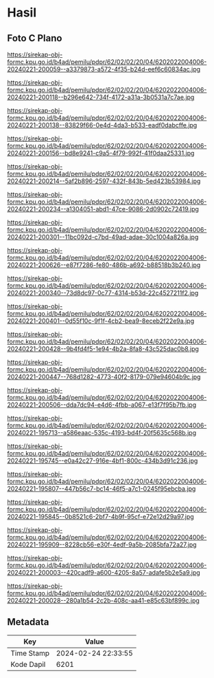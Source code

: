 # Hasil

## Foto C Plano

https://sirekap-obj-formc.kpu.go.id/b4ad/pemilu/pdpr/62/02/02/20/04/6202022004006-20240221-200059--a3379873-a572-4f35-b24d-eef6c60834ac.jpg

https://sirekap-obj-formc.kpu.go.id/b4ad/pemilu/pdpr/62/02/02/20/04/6202022004006-20240221-200118--b296e642-734f-4172-a31a-3b0531a7c7ae.jpg

https://sirekap-obj-formc.kpu.go.id/b4ad/pemilu/pdpr/62/02/02/20/04/6202022004006-20240221-200138--83829f66-0e4d-4da3-b533-eadf0dabcffe.jpg

https://sirekap-obj-formc.kpu.go.id/b4ad/pemilu/pdpr/62/02/02/20/04/6202022004006-20240221-200156--bd8e9241-c9a5-4f79-992f-41f0daa25331.jpg

https://sirekap-obj-formc.kpu.go.id/b4ad/pemilu/pdpr/62/02/02/20/04/6202022004006-20240221-200214--5af2b896-2597-432f-843b-5ed423b53984.jpg

https://sirekap-obj-formc.kpu.go.id/b4ad/pemilu/pdpr/62/02/02/20/04/6202022004006-20240221-200234--a1304051-abd1-47ce-9086-2d0902c72419.jpg

https://sirekap-obj-formc.kpu.go.id/b4ad/pemilu/pdpr/62/02/02/20/04/6202022004006-20240221-200301--11bc092d-c7bd-49ad-adae-30c1004a826a.jpg

https://sirekap-obj-formc.kpu.go.id/b4ad/pemilu/pdpr/62/02/02/20/04/6202022004006-20240221-200626--e87f7286-fe80-486b-a692-b88518b3b240.jpg

https://sirekap-obj-formc.kpu.go.id/b4ad/pemilu/pdpr/62/02/02/20/04/6202022004006-20240221-200340--73d8dc97-0c77-4314-b53d-22c4527211f2.jpg

https://sirekap-obj-formc.kpu.go.id/b4ad/pemilu/pdpr/62/02/02/20/04/6202022004006-20240221-200401--0d55f10c-9f1f-4cb2-bea9-8eceb2f22e9a.jpg

https://sirekap-obj-formc.kpu.go.id/b4ad/pemilu/pdpr/62/02/02/20/04/6202022004006-20240221-200428--9b4fd4f5-1e94-4b2a-8fa8-43c525dac0b8.jpg

https://sirekap-obj-formc.kpu.go.id/b4ad/pemilu/pdpr/62/02/02/20/04/6202022004006-20240221-200447--768d1282-4773-40f2-8179-079e94604b9c.jpg

https://sirekap-obj-formc.kpu.go.id/b4ad/pemilu/pdpr/62/02/02/20/04/6202022004006-20240221-200506--dda7dc94-e4d6-4fbb-a067-e13f7f95b7fb.jpg

https://sirekap-obj-formc.kpu.go.id/b4ad/pemilu/pdpr/62/02/02/20/04/6202022004006-20240221-195713--a586eaac-535c-4193-bd4f-20f5635c568b.jpg

https://sirekap-obj-formc.kpu.go.id/b4ad/pemilu/pdpr/62/02/02/20/04/6202022004006-20240221-195745--e0a42c27-916e-4bf1-800c-434b3d91c236.jpg

https://sirekap-obj-formc.kpu.go.id/b4ad/pemilu/pdpr/62/02/02/20/04/6202022004006-20240221-195807--447b56c7-bc14-46f5-a7c1-0245f95ebcba.jpg

https://sirekap-obj-formc.kpu.go.id/b4ad/pemilu/pdpr/62/02/02/20/04/6202022004006-20240221-195845--0b8521c6-2bf7-4b9f-95cf-e72e12d29a97.jpg

https://sirekap-obj-formc.kpu.go.id/b4ad/pemilu/pdpr/62/02/02/20/04/6202022004006-20240221-195909--8228cb56-e30f-4edf-9a5b-2085bfa72a27.jpg

https://sirekap-obj-formc.kpu.go.id/b4ad/pemilu/pdpr/62/02/02/20/04/6202022004006-20240221-200003--420cadf9-a600-4205-8a57-adafe5b2e5a9.jpg

https://sirekap-obj-formc.kpu.go.id/b4ad/pemilu/pdpr/62/02/02/20/04/6202022004006-20240221-200028--280a1b54-2c2b-408c-aa41-e85c63bf899c.jpg


## Metadata

| Key        | Value               |
| ---------- | ------------------- |
| Time Stamp | 2024-02-24 22:33:55 |
| Kode Dapil | 6201                |



